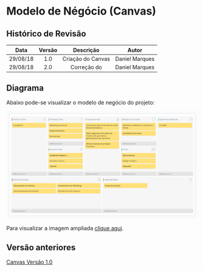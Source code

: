 # Modelo de Négócio (Canvas)

## Histórico de Revisão

| Data | Versão | Descrição | Autor |
|:----:|:------:|:---------:|:-----:|
| 29/08/18 | 1.0 | Criação do Canvas | Daniel Marques |
| 29/08/18 | 2.0 | Correção do | Daniel Marques |


## Diagrama

Abaixo pode-se visualizar o modelo de negócio do projeto:

![Canvas Versão 2.0](../../assets/canvas-v2.png)

Para visualizar a imagem ampliada [clique aqui](../../assets/canvas-v2.png).

## Versão anteriores

[Canvas Versão 1.0](../../assets/canvas-v1.png)
